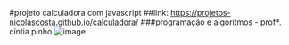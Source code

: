 #projeto calculadora com javascript
##link: https://projetos-nicolascosta.github.io/calculadora/
###programação e algoritmos - profª. cíntia pinho
![image](https://user-images.githubusercontent.com/79856294/142962912-4d87ae22-c8cc-48e2-be85-a419f686cd88.png)
